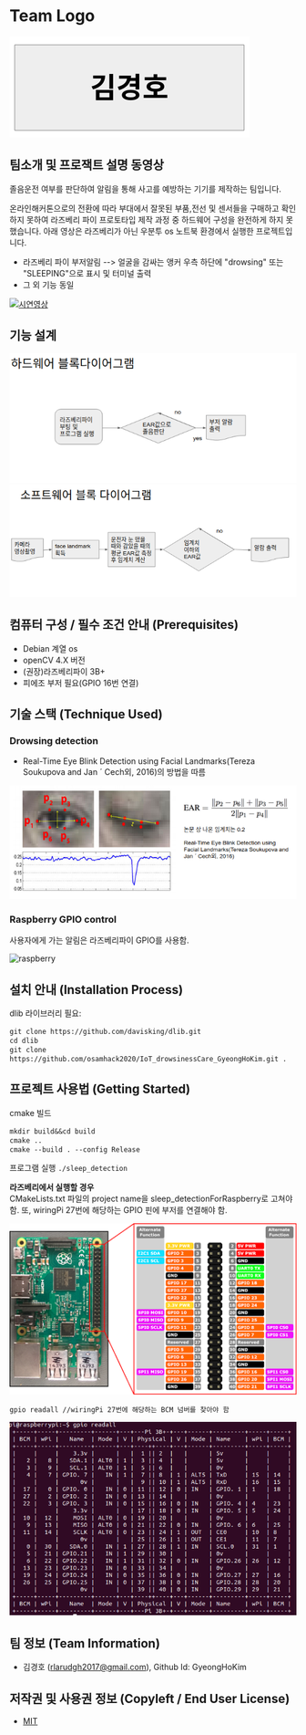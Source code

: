 # Team Logo

![logo](./img/teamLogo.png)

## 팀소개 및 프로잭트 설명 동영상

졸음운전 여부를 판단하여 알림을 통해 사고를 예방하는 기기를 제작하는 팀입니다.

온라인해커톤으로의 전환에 따라 부대에서 잘못된 부품,전선 및 센서들을 구매하고 확인하지 못하여 라즈베리 파이 프로토타입 제작 과정 중 하드웨어 구성을 완전하게 하지 못했습니다. 아래 영상은 라즈베리가 아닌 우분투 os 노트북 환경에서 실행한 프로젝트입니다.  
* 라즈베리 파이 부저알림 --> 얼굴을 감싸는 앵커 우측 하단에 "drowsing" 또는 "SLEEPING"으로 표시 및 터미널 출력
* 그 외 기능 동일

[![시연영상](http://img.youtube.com/vi/s2uMnYTOk5w/0.jpg)](https://youtu.be/s2uMnYTOk5w)

## 기능 설계

![hardware](./img/hardwareBlockDiagram.png)
![software](./img/softwareBlockDiagram.png)

## 컴퓨터 구성 / 필수 조건 안내 (Prerequisites)
* Debian 계열 os
* openCV 4.X 버전
* (권장)라즈베리파이 3B+
* 피에조 부저 필요(GPIO 16번 연결)

## 기술 스택 (Technique Used)

### Drowsing detection

* Real-Time Eye Blink Detection using Facial Landmarks(Tereza Soukupova and Jan ´ Cech외, 2016)의 방법을 따름

![earMethod](./img/earMethod.png)

### Raspberry GPIO control

사용자에게 가는 알림은 라즈베리파이 GPIO를 사용함.

![raspberry](./img/raspberry.JPG)

## 설치 안내 (Installation Process)

dlib 라이브러리 필요:
``` shell
git clone https://github.com/davisking/dlib.git
cd dlib
git clone https://github.com/osamhack2020/IoT_drowsinessCare_GyeongHoKim.git .
```

## 프로젝트 사용법 (Getting Started)

cmake 빌드
``` shell
mkdir build&&cd build
cmake ..
cmake --build . --config Release
```

프로그램 실행
`./sleep_detection`

**라즈베리에서 실행할 경우**  
CMakeLists.txt 파일의 project name을 sleep_detectionForRaspberry로 고쳐야 함.
또, wiringPi 27번에 해당하는 GPIO 핀에 부저를 연결해야 함.  

![pinMap](./img/pinMap.png)

``` shell
gpio readall //wiringPi 27번에 해당하는 BCM 넘버를 찾아야 함
```
![gpio](./img/gpio.png)


## 팀 정보 (Team Information)
- 김경호 (rlarudgh2017@gmail.com), Github Id: GyeongHoKim

## 저작권 및 사용권 정보 (Copyleft / End User License)
 * [MIT](https://github.com/osam2020-WEB/Sample-ProjectName-TeamName/blob/master/license.md)
